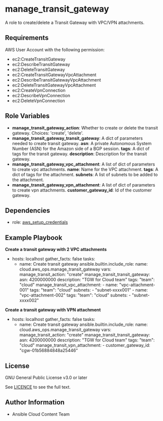 manage_transit_gateway
==================

A role to create/delete a Transit Gateway with VPC/VPN attachments.

Requirements
------------

AWS User Account with the following permission:

* ec2:CreateTransitGateway
* ec2:DescribeTransitGateway
* ec2:DeleteTransitGateway
* ec2:CreateTransitGatewayVpcAttachment
* ec2:DescribeTransitGatewayVpcAttachment
* ec2:DeleteTransitGatewayVpcAttachment
* ec2:CreateVpnConnection
* ec2:DescribeVpnConnection
* ec2:DeleteVpnConnection

Role Variables
--------------

* **manage_transit_gateway_action**: Whether to create or delete the transit gateway. Choices: 'create', 'delete'.
* **manage_transit_gateway_transit_gateway**: A dict of parameters needed to create transit gateway.
    **asn**: A private Autonomous System Number (ASN) for the Amazon side of a BGP session.
    **tags**: A dict of tags for the transit gateway.
    **description**: Description for the transit gateway.
* **manage_transit_gateway_vpc_attachment**: A list of dict of parameters to create vpc attachments.
    **name**: Name for the VPC attachment.
    **tags**: A dict of tags for the attachment.
    **subnets**: A list of subnets to be added to the attachment.
* **manage_transit_gateway_vpn_attachment**: A list of dict of parameters to create vpn attachments.
    **customer_gateway_id**: Id of the customer gateway.

Dependencies
------------

- role: [aws_setup_credentials](../aws_setup_credentials/README.md)

Example Playbook
----------------
**Create a transit gateway with 2 VPC attachments**

- hosts: localhost
  gather_facts: false
  tasks:
    - name: Create transit gateway
      ansible.builtin.include_role:
        name: cloud.aws_ops.manage_transit_gateway
      vars:
        manage_transit_action: "create"
        manage_transit_transit_gateway:
            asn: 4200000000
            description: "TGW for Cloud team"
            tags:
              "team": "cloud"
        manage_transit_vpc_attachment:
            - name: "vpc-attachment-001"
              tags:
                "team": "cloud"
              subnets:
                - "subnet-xxxx001"
            - name: "vpc-attachment-002"
              tags:
                "team": "cloud"
              subnets:
                - "subnet-xxxx002"


**Create a transit gateway with  VPN attachment**

- hosts: localhost
  gather_facts: false
  tasks:
    - name: Create transit gateway
      ansible.builtin.include_role:
        name: cloud.aws_ops.manage_transit_gateway
      vars:
        manage_transit_action: "create"
        manage_transit_transit_gateway:
          asn: 4200000000
          description: "TGW for Cloud team"
          tags:
            "team": "cloud"
        manage_transit_vpn_attachment:
          - customer_gateway_id: "cgw-01b56884848a25446"

License
-------

GNU General Public License v3.0 or later

See [LICENCE](https://github.com/ansible-collections/cloud.aws_ops/blob/main/LICENSE) to see the full text.

Author Information
------------------

- Ansible Cloud Content Team
